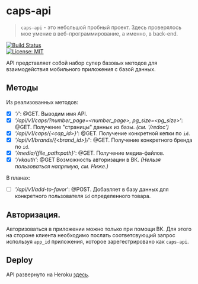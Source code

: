 # caps-api
> `caps-api` - это небольшой пробный проект. Здесь проверялось мое умение в веб-программирование, а именно, в back-end.

[![Build Status](https://img.shields.io/static/v1?label=status&message=deployed&color=blueviolet)](https://caps-api.herokuapp.com/)  
[![License: MIT](https://img.shields.io/static/v1?label=license&message=MIT&color=blue)](https://opensource.org/licenses/MIT) 


API представляет собой набор супер базовых методов для взаимодействия мобильного приложения с базой данных.

## Методы
Из реализованных методов:
- [x] *'/'*: @GET. Выводим имя API.
- [x] *'/api/v1/caps/?number_page=<number_page>, pg_size=<pg_size>'*: @GET. Получение "страницы" данных из базы. *(см. '/redoc')*
- [x] *'/api/v1/caps/{<cap_id>}'*: @GET. Получение конкретной кепки по `id`.
- [x] *'/api/v1/brands/{<brand_id>}/'*: @GET. Получение конкретного бренда по `id`.
- [x] *'/media/{file_path:path}'*: @GET. Получение медиа-файлов.
- [x] *'/vkauth'*: @GET Возможность авторизации в ВК. *(Нельзя пользоваться напрямую, см. Ниже.)*

В планах:
- [ ] *'/api/v1/add-to-favor'*: @POST. Добавляет в базу данных для конкретного пользователя `id` определенного товара.

## Авторизация.
Авторизоваться в приложении можно только при помощи ВК. 
Для этого на стороне клиента необходимо послать соответсвующий запрос используя `app_id` 
приложения, которое зарегестрировано как `caps-api`.

## Deploy
API развернуто на Heroku [здесь](https://caps-api.herokuapp.com/).
